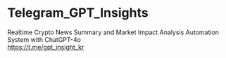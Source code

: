 # Telegram_GPT_Insights

Realtime Crypto News Summary and Market Impact Analysis Automation System with ChatGPT-4o</br>
https://t.me/gpt_insight_kr
